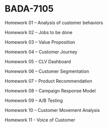 # BADA-7105

Homework 01 – Analysis of customer behaviors

Homework 02 – Jobs to be done

Homework 03 – Value Proposition

Homework 04 – Customer Journey

Homework 05 – CLV Dashboard

Homework 06 – Customer Segmentation

Homework 07 – Product Recommendation

Homework 08 – Campaign Response Model

Homework 09 – A/B Testing

Homework 10 – Customer Movement Analysis

Homework 11 - Voice of Customer
